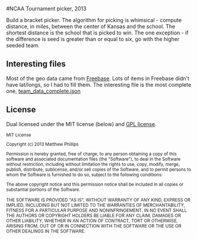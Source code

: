 #NCAA Tournament picker, 2013

Build a bracket picker. The algorithm for picking is whimsical - compute distance, in miles, between the center of Kansas and the school. The shortest distance is the school that is picked to win. The one exception - if the difference is seed is greater than or equal to six, go with the higher seeded team.

## Interesting files

Most of the geo data came from [Freebase](http://www.freebase.com/). Lots of items in Freebase didn't have lat/longs, so I had to fill them. The interesting file is the most complete one, [team_data_complete.json](https://github.com/phillipsm/ncaa_2013/blob/master/team_data_complete.json)

## License

Dual licensed under the MIT license (below) and [GPL license](http://www.gnu.org/licenses/gpl-3.0.html).

<small>
MIT License

Copyright (c) 2013 Matthew Phillips

Permission is hereby granted, free of charge, to any person obtaining a copy of this software and associated documentation files (the "Software"), to deal in the Software without restriction, including without limitation the rights to use, copy, modify, merge, publish, distribute, sublicense, and/or sell copies of the Software, and to permit persons to whom the Software is furnished to do so, subject to the following conditions:

The above copyright notice and this permission notice shall be included in all copies or substantial portions of the Software.

THE SOFTWARE IS PROVIDED "AS IS", WITHOUT WARRANTY OF ANY KIND, EXPRESS OR IMPLIED, INCLUDING BUT NOT LIMITED TO THE WARRANTIES OF MERCHANTABILITY, FITNESS FOR A PARTICULAR PURPOSE AND NONINFRINGEMENT. IN NO EVENT SHALL THE AUTHORS OR COPYRIGHT HOLDERS BE LIABLE FOR ANY CLAIM, DAMAGES OR OTHER LIABILITY, WHETHER IN AN ACTION OF CONTRACT, TORT OR OTHERWISE, ARISING FROM, OUT OF OR IN CONNECTION WITH THE SOFTWARE OR THE USE OR OTHER DEALINGS IN THE SOFTWARE.
</small>